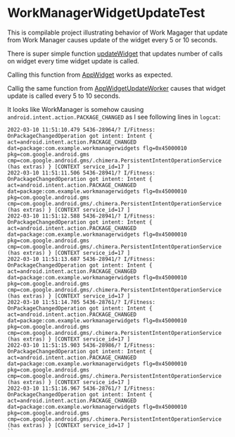 # WorkManagerWidgetUpdateTest

This is compilable project illustrating behavior of Work Magager that update from Work Manager causes update of the widget every 5 or 10 seconds. 

There is super simple function [updateWidget](/app/com/example/workmanagerwidgets/UpdateWidget.kt) that updates number of calls on widget every time widget update is called.

Calling this function from [AppWidget](app/src/main/java/com/example/workmanagerwidgets/AppWidget.kt) works as expected. 

Callig the same function from [AppWidgetUpdateWorker](app/src/main/java/com/example/workmanagerwidgets/AppWidgetUpdateWorker.kt) causes that widget update is called every 5 to 10 seconds.

It looks like WorkManager is somehow causing `android.intent.action.PACKAGE_CHANGED` as I see following lines in `logcat`:

```
2022-03-10 11:51:10.479 5436-28964/? I/Fitness: OnPackageChangedOperation got intent: Intent { act=android.intent.action.PACKAGE_CHANGED dat=package:com.example.workmanagerwidgets flg=0x45000010 pkg=com.google.android.gms cmp=com.google.android.gms/.chimera.PersistentIntentOperationService (has extras) } [CONTEXT service_id=17 ]
2022-03-10 11:51:11.506 5436-28941/? I/Fitness: OnPackageChangedOperation got intent: Intent { act=android.intent.action.PACKAGE_CHANGED dat=package:com.example.workmanagerwidgets flg=0x45000010 pkg=com.google.android.gms cmp=com.google.android.gms/.chimera.PersistentIntentOperationService (has extras) } [CONTEXT service_id=17 ]
2022-03-10 11:51:12.588 5436-28941/? I/Fitness: OnPackageChangedOperation got intent: Intent { act=android.intent.action.PACKAGE_CHANGED dat=package:com.example.workmanagerwidgets flg=0x45000010 pkg=com.google.android.gms cmp=com.google.android.gms/.chimera.PersistentIntentOperationService (has extras) } [CONTEXT service_id=17 ]
2022-03-10 11:51:13.687 5436-28941/? I/Fitness: OnPackageChangedOperation got intent: Intent { act=android.intent.action.PACKAGE_CHANGED dat=package:com.example.workmanagerwidgets flg=0x45000010 pkg=com.google.android.gms cmp=com.google.android.gms/.chimera.PersistentIntentOperationService (has extras) } [CONTEXT service_id=17 ]
2022-03-10 11:51:14.705 5436-28761/? I/Fitness: OnPackageChangedOperation got intent: Intent { act=android.intent.action.PACKAGE_CHANGED dat=package:com.example.workmanagerwidgets flg=0x45000010 pkg=com.google.android.gms cmp=com.google.android.gms/.chimera.PersistentIntentOperationService (has extras) } [CONTEXT service_id=17 ]
2022-03-10 11:51:15.903 5436-28986/? I/Fitness: OnPackageChangedOperation got intent: Intent { act=android.intent.action.PACKAGE_CHANGED dat=package:com.example.workmanagerwidgets flg=0x45000010 pkg=com.google.android.gms cmp=com.google.android.gms/.chimera.PersistentIntentOperationService (has extras) } [CONTEXT service_id=17 ]
2022-03-10 11:51:16.967 5436-28761/? I/Fitness: OnPackageChangedOperation got intent: Intent { act=android.intent.action.PACKAGE_CHANGED dat=package:com.example.workmanagerwidgets flg=0x45000010 pkg=com.google.android.gms cmp=com.google.android.gms/.chimera.PersistentIntentOperationService (has extras) } [CONTEXT service_id=17 ]
``

